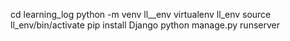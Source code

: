 cd learning_log
python -m venv ll__env
virtualenv ll_env
source ll_env/bin/activate
pip install Django
python manage.py runserver
